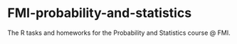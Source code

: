 # FMI-probability-and-statistics
The R tasks and homeworks for the Probability and Statistics course @ FMI.
